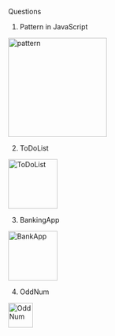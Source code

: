 Questions 
1) Pattern in JavaScript

<img src="https://cdn.discordapp.com/attachments/861910401074855946/953306583822114816/unknown.png" alt="pattern" height="200"/>

2) ToDoList 

<img src="https://cdn.discordapp.com/attachments/861910401074855946/953339568650870815/unknown.png" alt="ToDoList" height="100"/>

3) BankingApp

<img src="https://cdn.discordapp.com/attachments/861910401074855946/953329036736753754/unknown.png" alt="BankApp" height="100"/>

4) OddNum

<img src="https://cdn.discordapp.com/attachments/861910401074855946/953340235926876302/unknown.png" alt="OddNum" height="50"/>